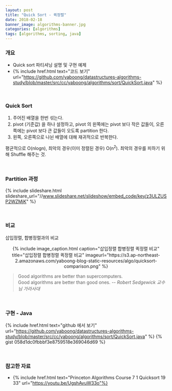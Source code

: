 ```yaml
---
layout: post
title: "Quick Sort - 퀵정렬"
date: 2018-02-18
banner_image: algorithms-banner.jpg
categories: [algorithms]
tags: [algorithms, sorting, java]
---
```


### 개요
* Quick sort 파티셔닝 설명 및 구현 예제
* {% include href.html text="코드 보기" url="https://github.com/yaboong/datastructures-algorithms-study/blob/master/src/cc/yaboong/algorithms/sort/QuickSort.java" %}

<!--more-->


<br/>

### Quick Sort
1. 주어진 배열을 한번 섞는다.
2. pivot (기준값) 을 하나 설정하고, pivot 의 왼쪽에는 pivot 보다 작은 값들이, 오른쪽에는 pivot 보다 큰 값들이 오도록 partition 한다.
3. 왼쪽, 오른쪽으로 나뉜 배열에 대해 재귀적으로 반복한다.

평균적으로 O(nlogn), 최악의 경우(이미 정렬된 경우) O(n<sup>2</sup>). 최악의 경우를 피하기 위해 Shuffle 해주는 것.

<br/>

### Partition 과정
{% include slideshare.html slideshare_url="//www.slideshare.net/slideshow/embed_code/key/z3ULZUSP2WZMjK" %} 

<br/>


### 비교
삽입정렬, 합병정렬과의 비교

<div style="text-align:center">
{% include image_caption.html caption="삽입정렬 합병정렬 퀵정렬 비교" title="삽입정렬 합병정렬 퀵정렬 비교" imageurl="https://s3.ap-northeast-2.amazonaws.com/yaboong-blog-static-resources/algo/quicksort-comparison.png" %}
</div>

> Good algorithms are better than supercomputers. <br/>
Good algorithms are better than good ones. <cite>-- Robert Sedgewick 교수님 가라사대

<br/>


### 구현 - Java
{% include href.html text="github 에서 보기" url="https://github.com/yaboong/datastructures-algorithms-study/blob/master/src/cc/yaboong/algorithms/sort/QuickSort.java" %}
{% gist 058d1dc0fbbbf3e8759518e369046d69 %}


<br/>

### 참고한 자료
* {% include href.html text="Princeton Algorithms Course 7 1 Quicksort 19 33" url="https://youtu.be/UgshAvuW33o"%}


